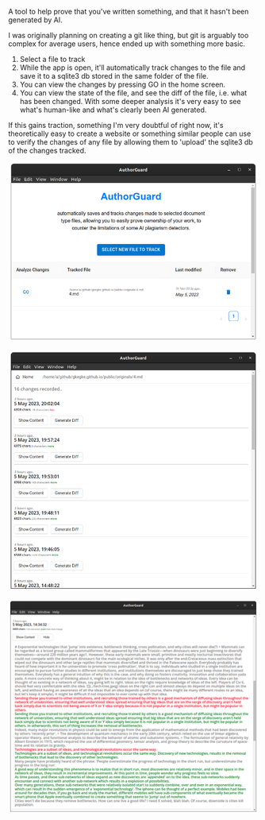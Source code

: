 A tool to help prove that you've written something, and that
it hasn't been generated by AI.

I was originally planning on creating a git like thing, but git is
arguably too complex for average users, hence ended up with something
more basic.

1) Select a file to track
2) While the app is open, it'll automatically track changes to the file and save it to a sqlite3 db stored in the same folder of the file.
3) You can view the changes by pressing GO in the home screen.
4) You can view the state of the file, and see the diff of the file, i.e. what has been changed. With some deeper analysis it's very easy to see what's human-like and what's clearly been AI generated.

If this gains traction, something I'm very doubtful of right now, it's theoretically easy to create a website or something similar people can use to verify the changes of any file by allowing them to 'upload' the sqlite3 db of the changes tracked.

![](src/renderer/static/1.png)

![](src/renderer/static/2.png)

![](src/renderer/static/3.png)
